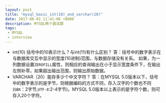 ```yaml
---
layout: post
title: "mysql_basic_int(10)_and_varchar(20)"
date: 2017-06-01 11:41:06 +0800
description: MYSQL两个面试题
tags: 
 - MYSQL
 - interview
---
```

- int(10) 括号中的10表示什么？与int(11)有什么区别？
答：括号中的数字表示在与数据库交互中显示的宽度(10进制)范围，与数据存储没有关系。
如果，为一列数据设置`ZEROFILL`属性，则相应的查询输出在小于显示宽度条件下，在输出左侧补零，如果超出输出范围，则输出原始数据。
- VARCHAR（20）能存多少个中文字符？
答：在MYSQL 5.0版本以下，括号中的数字表示的是字节，则根据编码的方式不同，存入汉字的个数也不同(`GBK`：2字节,`UTF-8`:2-4字节)。MYSQL 5.0版本以上表示的是字符个数，则可存入20个字符。

